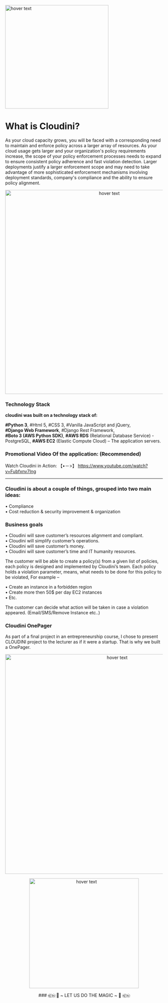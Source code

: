 <p align="left">
  <img src="https://i.ibb.co/r0SKNc1/Cloudini.png" width="330" title="hover text">  
</p>

# What is Cloudini?
As your cloud capacity grows, you will be faced with a corresponding need to maintain and enforce policy across a larger array of resources. As your cloud usage gets larger and your organization's policy requirements increase, the scope of your policy enforcement processes needs to expand to ensure consistent policy adherence and fast violation detection. Larger deployments justify a larger enforcement scope and may need to take advantage of more sophisticated enforcement mechanisms involving deployment standards, company's compliance and the ability to ensure policy alignment.

<p align="center">
  <img src="https://imagizer.imageshack.com/img924/7334/BLDleG.png" width="650" title="hover text">  
</p>

### Technology Stack 

**cloudini was built on a technology stack of:**

**#Python 3**, #Html 5, #CSS 3, #Vanilla JavaScript and jQuery, <br/>
**#Django Web Framework**, #Django Rest Framework, <br/>
**#Boto 3 (AWS Python SDK)**, **#AWS RDS** (Relational Database Service) - PostgreSQL, 
**#AWS EC2** (Elastic Compute Cloud) – The application servers.
 
### Promotional Video Of the application: (Recommended)
Watch Cloudini in Action:
【•－>】 https://www.youtube.com/watch?v=Fubfxnv7Ing

-------

### Cloudini is about a couple of things, grouped into two main ideas:

• Compliance <br/>
• Cost reduction & security improvement & organization
 
### Business goals  

• Cloudini will save customer’s resources alignment and compliant. <br/>
• Cloudini will simplify customer’s operations. <br/>
• Cloudini will save customer’s money. <br/>
• Cloudini will save customer’s time and IT humanity resources. <br/>

The customer will be able to create a policy(s) from a given list of policies, each policy is designed and implemented by Cloudini’s team. Each policy holds a violation parameter, means, what needs to be done for this policy to be violated, For example – <br/>

• Create an instance in a forbidden region <br/>
• Create more then 50$ per day EC2 instances <br/>
• Etc. <br/>

The customer can decide what action will be taken in case a violation appeared. (Email/SMS/Remove Instance etc..)

 ### Cloudini OnePager

As part of a final project in an entrepreneurship course, I chose to present CLOUDINI project to the lecturer as if it were a startup.
That is why we built a OnePager.
<p align="center">
  <img src="https://imagizer.imageshack.com/img924/7351/TqlmQz.png" width="700" title="hover text">  
</p> 
<p align="center">
  <img src="https://drasticnews.com/wp-content/uploads/2019/12/Amazon-Web-Services_logo835x396.png" width="350" title="hover text">  
</p>

<p align="center">
   ### ~҉ ҉~҉   🎀  ~ LET US DO THE MAGIC ~  🎀  ~҉ ҉~҉ 
</p>
